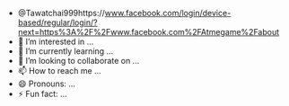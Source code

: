 -  @Tawatchai999https://www.facebook.com/login/device-based/regular/login/?next=https%3A%2F%2Fwww.facebook.com%2FAtmegame%2Fabout
- 👀 I’m interested in ...
- 🌱 I’m currently learning ...
- 💞️ I’m looking to collaborate on ...
- 📫 How to reach me ...
- 😄 Pronouns: ...
- ⚡ Fun fact: ...

<!---#git me https://github.com/Tawatchai999
Tawatchai999/Tawatchai999 is a ✨ special ✨ repository because its `README.md` (this file) appears on your GitHub profile.
You can click the Preview link to take a look at youoid-tr
anssion&sca_esv=db94c4351747130410624&ei=KhgjaODsJbnf2roP6cuq8QI&oq=www.github%2Fthawatchai999
#git my life  teke.  
https: GitHub/thawatchaii999
